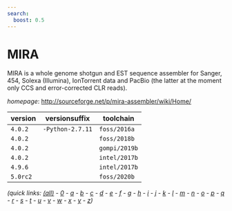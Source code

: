 ```yaml
---
search:
  boost: 0.5
---
```

# MIRA

MIRA is a whole genome shotgun and EST sequence assembler for Sanger, 454, Solexa (Illumina),     IonTorrent data and PacBio (the latter at the moment only CCS and error-corrected CLR reads).

*homepage*: <http://sourceforge.net/p/mira-assembler/wiki/Home/>

version | versionsuffix | toolchain
--------|---------------|----------
``4.0.2`` | ``-Python-2.7.11`` | ``foss/2016a``
``4.0.2`` |  | ``foss/2018b``
``4.0.2`` |  | ``gompi/2019b``
``4.0.2`` |  | ``intel/2017b``
``4.9.6`` |  | ``intel/2017b``
``5.0rc2`` |  | ``foss/2020b``


*(quick links: [(all)](../index.md) - [0](../0/index.md) - [a](../a/index.md) - [b](../b/index.md) - [c](../c/index.md) - [d](../d/index.md) - [e](../e/index.md) - [f](../f/index.md) - [g](../g/index.md) - [h](../h/index.md) - [i](../i/index.md) - [j](../j/index.md) - [k](../k/index.md) - [l](../l/index.md) - [m](../m/index.md) - [n](../n/index.md) - [o](../o/index.md) - [p](../p/index.md) - [q](../q/index.md) - [r](../r/index.md) - [s](../s/index.md) - [t](../t/index.md) - [u](../u/index.md) - [v](../v/index.md) - [w](../w/index.md) - [x](../x/index.md) - [y](../y/index.md) - [z](../z/index.md))*


